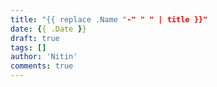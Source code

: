 ```yaml
---
title: "{{ replace .Name "-" " " | title }}"
date: {{ .Date }}
draft: true
tags: []
author: 'Nitin'
comments: true
---
```

